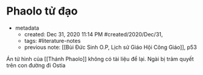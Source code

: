 # Phaolo tử đạo
- metadata
	- created: Dec 31, 2020 11:14 PM #created/2020/Dec/31,
	- tags: #literature-notes 
	- previous note: [[Bùi Đức Sinh O.P, Lịch sử Giáo Hội Công Giáo]], p53

Án tử hình của [[Thánh Phaolo]] không có tài liệu để lại. Ngài bị trảm quyết trên con đường đi Ostia 

